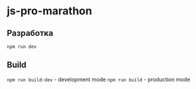 # js-pro-marathon

## Разработка

`npm run dev`

## Build

`npm run build:dev` - development mode
`npm run build` - production mode